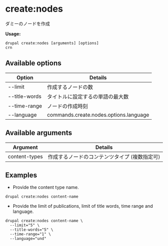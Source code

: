 # create:nodes
ダミーのノードを作成

**Usage:**
```
drupal create:nodes [arguments] [options]
crn
```

## Available options
Option | Details
-------|-------------
--limit | 作成するノードの数
--title-words | タイトルに設定するの単語の最大数
--time-range | ノードの作成時刻
--language | commands.create.nodes.options.language

## Available arguments
Argument | Details
---------|-------------
content-types | 作成するノードのコンテンツタイプ (複数指定可)

## Examples
* Provide the content type name.
```
drupal create:nodes content-name
```
* Provide the limit of publications, limit of title words, time range and language.
```
drupal create:nodes content-name \
  --limit="5" \
  --title-words="5" \
  --time-range="1" \
  --language="und"
```
